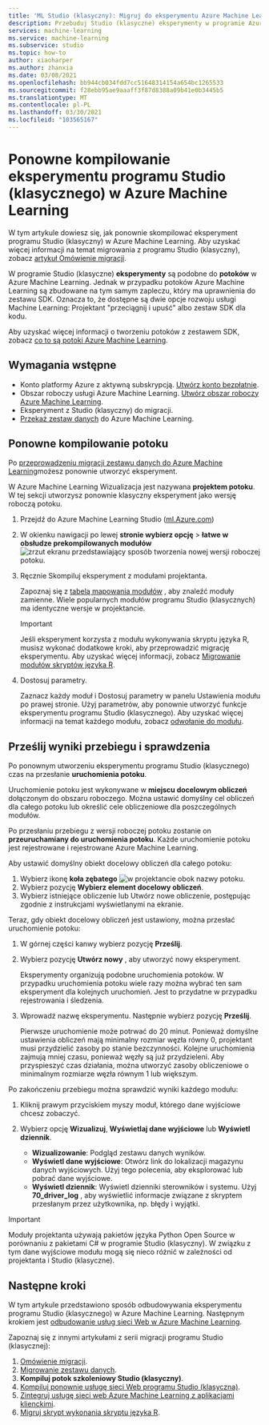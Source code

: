 ```yaml
---
title: 'ML Studio (klasyczny): Migruj do eksperymentu Azure Machine Learning-Build'
description: Przebuduj Studio (klasyczne) eksperymenty w programie Azure Machine Learning Designer.
services: machine-learning
ms.service: machine-learning
ms.subservice: studio
ms.topic: how-to
author: xiaoharper
ms.author: zhanxia
ms.date: 03/08/2021
ms.openlocfilehash: bb944cb034fdd7cc51648314154a654bc1265533
ms.sourcegitcommit: f28ebb95ae9aaaff3f87d8388a09b41e0b3445b5
ms.translationtype: MT
ms.contentlocale: pl-PL
ms.lasthandoff: 03/30/2021
ms.locfileid: "103565167"
---
```

# <a name="rebuild-a-studio-classic-experiment-in-azure-machine-learning"></a>Ponowne kompilowanie eksperymentu programu Studio (klasycznego) w Azure Machine Learning

W tym artykule dowiesz się, jak ponownie skompilować eksperyment programu Studio (klasyczny) w Azure Machine Learning. Aby uzyskać więcej informacji na temat migrowania z programu Studio (klasyczny), zobacz [artykuł Omówienie migracji](migrate-overview.md).

W programie Studio (klasyczne) **eksperymenty** są podobne do **potoków** w Azure Machine Learning. Jednak w przypadku potoków Azure Machine Learning są zbudowane na tym samym zapleczu, który ma uprawnienia do zestawu SDK. Oznacza to, że dostępne są dwie opcje rozwoju usługi Machine Learning: Projektant "przeciągnij i upuść" albo zestaw SDK dla kodu.

Aby uzyskać więcej informacji o tworzeniu potoków z zestawem SDK, zobacz [co to są potoki Azure Machine Learning](../concept-ml-pipelines.md#building-pipelines-with-the-python-sdk).


## <a name="prerequisites"></a>Wymagania wstępne

- Konto platformy Azure z aktywną subskrypcją. [Utwórz konto bezpłatnie](https://azure.microsoft.com/free/?WT.mc_id=A261C142F).
- Obszar roboczy usługi Azure Machine Learning. [Utwórz obszar roboczy Azure Machine Learning](../how-to-manage-workspace.md#create-a-workspace).
- Eksperyment z Studio (klasyczny) do migracji.
- [Przekaż zestaw danych](migrate-register-dataset.md) do Azure Machine Learning.

## <a name="rebuild-the-pipeline"></a>Ponowne kompilowanie potoku

Po [przeprowadzeniu migracji zestawu danych do Azure Machine Learning](migrate-register-dataset.md)możesz ponownie utworzyć eksperyment.

W Azure Machine Learning Wizualizacja jest nazywana **projektem potoku**. W tej sekcji utworzysz ponownie klasyczny eksperyment jako wersję roboczą potoku.

1. Przejdź do Azure Machine Learning Studio ([ml.Azure.com](https://ml.azure.com))
1. W okienku nawigacji po lewej **stronie wybierz opcję** > **łatwe w obsłudze prekompilowanych modułów** ![ zrzut ekranu przedstawiający sposób tworzenia nowej wersji roboczej potoku.](../media/tutorial-designer-automobile-price-train-score/launch-designer.png)

1. Ręcznie Skompiluj eksperyment z modułami projektanta.
    
    Zapoznaj się z [tabelą mapowania modułów](migrate-overview.md#studio-classic-and-designer-module-mapping) , aby znaleźć moduły zamienne. Wiele popularnych modułów programu Studio (klasycznych) ma identyczne wersje w projektancie.

    > [!Important]
    > Jeśli eksperyment korzysta z modułu wykonywania skryptu języka R, musisz wykonać dodatkowe kroki, aby przeprowadzić migrację eksperymentu. Aby uzyskać więcej informacji, zobacz [Migrowanie modułów skryptów języka R](migrate-execute-r-script.md).

1. Dostosuj parametry.
    
    Zaznacz każdy moduł i Dostosuj parametry w panelu Ustawienia modułu po prawej stronie. Użyj parametrów, aby ponownie utworzyć funkcje eksperymentu programu Studio (klasycznego). Aby uzyskać więcej informacji na temat każdego modułu, zobacz [odwołanie do modułu](../algorithm-module-reference/module-reference.md).

## <a name="submit-a-run-and-check-results"></a>Prześlij wyniki przebiegu i sprawdzenia

Po ponownym utworzeniu eksperymentu programu Studio (klasycznego) czas na przesłanie **uruchomienia potoku**.

Uruchomienie potoku jest wykonywane w **miejscu docelowym obliczeń** dołączonym do obszaru roboczego. Można ustawić domyślny cel obliczeń dla całego potoku lub określić cele obliczeniowe dla poszczególnych modułów.

Po przesłaniu przebiegu z wersji roboczej potoku zostanie on **przeuruchamiany do uruchomienia potoku**. Każde uruchomienie potoku jest rejestrowane i rejestrowane Azure Machine Learning.

Aby ustawić domyślny obiekt docelowy obliczeń dla całego potoku:
1. Wybierz ikonę **koła zębatego** ![ w projektancie ](../media/tutorial-designer-automobile-price-train-score/gear-icon.png) obok nazwy potoku.
1. Wybierz pozycję **Wybierz element docelowy obliczeń**.
1. Wybierz istniejące obliczenie lub Utwórz nowe obliczenie, postępując zgodnie z instrukcjami wyświetlanymi na ekranie.

Teraz, gdy obiekt docelowy obliczeń jest ustawiony, można przesłać uruchomienie potoku:

1. W górnej części kanwy wybierz pozycję **Prześlij**.
1. Wybierz pozycję **Utwórz nowy** , aby utworzyć nowy eksperyment.
    
    Eksperymenty organizują podobne uruchomienia potoków. W przypadku uruchomienia potoku wiele razy można wybrać ten sam eksperyment dla kolejnych uruchomień. Jest to przydatne w przypadku rejestrowania i śledzenia.
1. Wprowadź nazwę eksperymentu. Następnie wybierz pozycję **Prześlij**.

    Pierwsze uruchomienie może potrwać do 20 minut. Ponieważ domyślne ustawienia obliczeń mają minimalny rozmiar węzła równy 0, projektant musi przydzielić zasoby po stanie bezczynności. Kolejne uruchomienia zajmują mniej czasu, ponieważ węzły są już przydzieleni. Aby przyspieszyć czas działania, można utworzyć zasoby obliczeniowe o minimalnym rozmiarze węzła równym 1 lub większym.

Po zakończeniu przebiegu można sprawdzić wyniki każdego modułu:

1. Kliknij prawym przyciskiem myszy moduł, którego dane wyjściowe chcesz zobaczyć.
1. Wybierz opcję **Wizualizuj**, **Wyświetlaj dane wyjściowe** lub **Wyświetl dziennik**.

    - **Wizualizowanie**: Podgląd zestawu danych wyników.
    - **Wyświetl dane wyjściowe**: Otwórz link do lokalizacji magazynu danych wyjściowych. Użyj tego polecenia, aby eksplorować lub pobrać dane wyjściowe. 
    - **Wyświetl dziennik**: Wyświetl dzienniki sterowników i systemu. Użyj **70_driver_log** , aby wyświetlić informacje związane z skryptem przesłanym przez użytkownika, np. błędy i wyjątki.

> [!IMPORTANT]
> Moduły projektanta używają pakietów języka Python Open Source w porównaniu z pakietami C# w programie Studio (klasyczny). W związku z tym dane wyjściowe modułu mogą się nieco różnić w zależności od projektanta i Studio (klasyczne). 


## <a name="next-steps"></a>Następne kroki

W tym artykule przedstawiono sposób odbudowywania eksperymentu programu Studio (klasycznego) w Azure Machine Learning. Następnym krokiem jest [odbudowanie usług sieci Web w Azure Machine Learning](migrate-rebuild-web-service.md).


Zapoznaj się z innymi artykułami z serii migracji programu Studio (klasycznej):

1. [Omówienie migracji](migrate-overview.md).
1. [Migrowanie zestawu danych](migrate-register-dataset.md).
1. **Kompiluj potok szkoleniowy Studio (klasyczny)**.
1. [Kompiluj ponownie usługę sieci Web programu Studio (klasyczna)](migrate-rebuild-web-service.md).
1. [Zintegruj usługę sieci web Azure Machine Learning z aplikacjami klienckimi](migrate-rebuild-integrate-with-client-app.md).
1. [Migruj skrypt wykonania skryptu języka R](migrate-execute-r-script.md).
